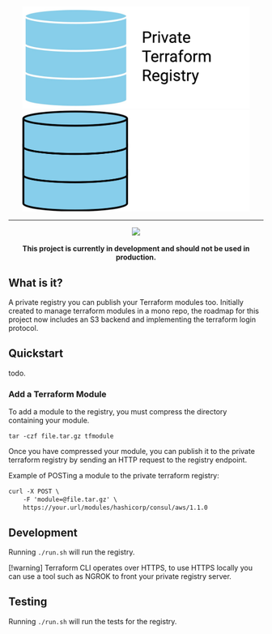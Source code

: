 <p align="center">
	<a href="#"><img src="https://github.com/privateterraformregistry/privateterraformregistry/raw/main/assets/ptrhero.jpg#gh-light-mode-only" alt="Caddy" width="450"></a>
	<a href="#"><img src="https://github.com/privateterraformregistry/privateterraformregistry/raw/main/assets/ptrhero-dark.png#gh-dark-mode-only" alt="Caddy" width="450"></a>
</p>
<hr>

<p align="center">
    <a href="#"><img src="https://github.com/privateterraformregistry/privateterraformregistry/actions/workflows/go.yml/badge.svg" /></a>
</p>

<p align="center">
<strong>This project is currently in development and should not be used in production.</strong>
</p>

## What is it?

A private registry you can publish your Terraform modules too. Initially created to manage terraform modules in a mono repo, the roadmap for this project now includes an S3 backend and implementing the terraform login protocol.

## Quickstart

todo.

### Add a Terraform Module

To add a module to the registry, you must compress the directory containing your module.

```
tar -czf file.tar.gz tfmodule
```

Once you have compressed your module, you can publish it to the private terraform registry by sending an HTTP request to the registry endpoint.

Example of POSTing a module to the private terraform registry:
```
curl -X POST \
    -F 'module=@file.tar.gz' \
    https://your.url/modules/hashicorp/consul/aws/1.1.0
```

## Development

Running ```./run.sh``` will run the registry. 

[!warning] Terraform CLI operates over HTTPS, to use HTTPS locally you can use a tool such as NGROK to front your private registry server.

## Testing

Running ```./run.sh``` will run the tests for the registry.
